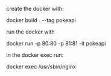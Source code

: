 create the docker with: 

docker build . --tag pokeapi

run the docker with 

docker run -p 80:80 -p 81:81 -it pokeapi

in the docker exec run:

docker exec <constainer-id> /usr/sbin/nginx

